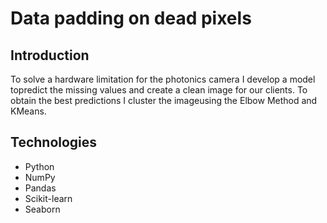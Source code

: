 # Data padding on dead pixels
## Introduction
To solve a hardware limitation for the photonics camera I develop a model topredict the missing values and create a clean image for our clients. 
To obtain the best predictions I cluster the imageusing the Elbow Method and KMeans.
## Technologies
<ul>
  <li>Python</li>
  <li>NumPy</li>
  <li>Pandas</li>
  <li>Scikit-learn</li>
  <li>Seaborn</li>
</ul>
